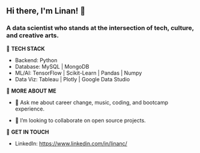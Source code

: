 ## Hi there, I'm Linan! 👋
### A data scientist who stands at the intersection of tech, culture, and creative arts.

🧰 **TECH STACK**
- Backend: Python
- Database: MySQL | MongoDB
- ML/AI: TensorFlow | Scikit-Learn | Pandas | Numpy 
- Data Viz: Tableau | Plotly | Google Data Studio

🐰 **MORE ABOUT ME**

- 💬 Ask me about career change, music, coding, and bootcamp experience. 

- 👯 I’m looking to collaborate on open source projects.

💌 **GET IN TOUCH**
- LinkedIn: https://www.linkedin.com/in/linanc/


<!--
**linanpy/linanpy** is a ✨ _special_ ✨ repository because its `README.md` (this file) appears on your GitHub profile.

Here are some ideas to get you started:

- 🔭 I’m currently working on ...
- 🌱 I’m currently learning ...
- 👯 I’m looking to collaborate on ...
- 🤔 I’m looking for help with ...
- 💬 Ask me about ...
- 📫 How to reach me: ...
- 😄 Pronouns: ...
- ⚡ Fun fact: ...
-->
